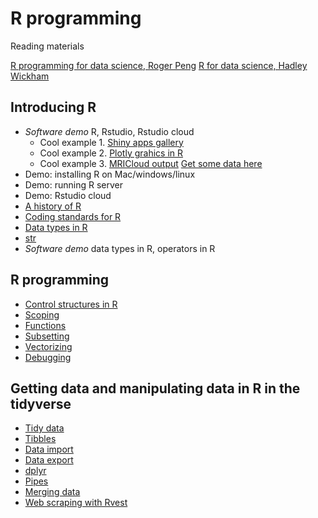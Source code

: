 # R programming

Reading materials

[R programming for data science, Roger Peng](https://leanpub.com/rprogramming)
[R for data science, Hadley Wickham](https://r4ds.had.co.nz/)

## Introducing R

* *Software demo* R, Rstudio, Rstudio cloud
    * Cool example 1. [Shiny apps gallery](https://shiny.rstudio.com/gallery/)
    * Cool example 2. [Plotly grahics in R](https://plot.ly/r/file-options/)
    * Cool example 3. [MRICloud output](https://bcaffo.shinyapps.io/visualize/)  [Get some data here](https://github.com/bcaffo/MRIcloudT1volumetrics/tree/master/inst/extdata)
* Demo: installing R on Mac/windows/linux
* Demo: running R server
* Demo: Rstudio cloud
* [A history of R](https://datasciencespecialization.github.io/courses/02_RProgramming/OverviewHistoryR/index.html#1)
* [Coding standards for R](https://DataScienceSpecialization.github.io/courses/02_RProgramming/CodingStandard/index.html)
* [Data types in R](https://DataScienceSpecialization.github.io/courses/02_RProgramming/DataTypes/index.html)
* [str](https://DataScienceSpecialization.github.io/courses/02_RProgramming/Str/index.html)
* *Software demo* data types in R, operators in R

## R programming

* [Control structures in R](https://DataScienceSpecialization.github.io/courses/02_RProgramming/ControlStructures/index.html)
* [Scoping](https://DataScienceSpecialization.github.io/courses/02_RProgramming/Scoping/index.html)
* [Functions](https://DataScienceSpecialization.github.io/courses/02_RProgramming/functions/index.html)
* [Subsetting](https://DataScienceSpecialization.github.io/courses/02_RProgramming/Subsetting/index.html)
* [Vectorizing](https://DataScienceSpecialization.github.io/courses/02_RProgramming/Vectorized/index.html)
* [Debugging](https://DataScienceSpecialization.github.io/courses/02_RProgramming/debugging/index.html)

## Getting data and manipulating data in R in the tidyverse

* [Tidy data](https://r4ds.had.co.nz/tidy-data.html)
* [Tibbles](https://r4ds.had.co.nz/tibbles.html)
* [Data import](https://r4ds.had.co.nz/data-import.html)
* [Data export](https://r4ds.had.co.nz/data-import.html#writing-to-a-file)
* [dplyr](https://cran.r-project.org/web/packages/dplyr/vignettes/dplyr.html)
* [Pipes](https://r4ds.had.co.nz/pipes.html)
* [Merging data](https://r4ds.had.co.nz/relational-data.html)
* [Web scraping with Rvest](https://blog.rstudio.com/2014/11/24/rvest-easy-web-scraping-with-r/)
